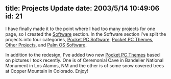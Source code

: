 title: Projects Update
date: 2003/5/14 10:49:06
id: 21
---
I have finally made it to the point where I had too many projects for one page, so I created the [Software](projects.htm) section. In the Software section I've split the projects into four categories, [Pocket PC Software](projects.htm), [Pocket PC Themes](ppcthemes.htm), [Other Projects](otherprojects.htm), and [Palm OS Software](palmos.htm).

In addition to the redesign, I've added two new [Pocket PC Themes](ppcthemes.htm) based on pictures I took recently. One is of Ceremonial Cave in Bandelier National Monument in Los Alamos, NM and the other is of some snow covered trees at Copper Mountain in Colorado. Enjoy!